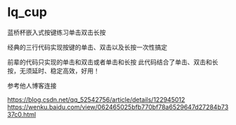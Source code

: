 # lq_cup
蓝桥杯嵌入式按键练习单击双击长按

经典的三行代码实现按键的单击、双击以及长按一次性搞定

前辈的代码只实现的单击和双击或者单击和长按
此代码结合了单击、双击和长按，无须延时、稳定高效，好用！

参考他人博客连接

https://blog.csdn.net/qq_52542756/article/details/122945012
https://wenku.baidu.com/view/062465025bfb770bf78a6529647d27284b7337c0.html
